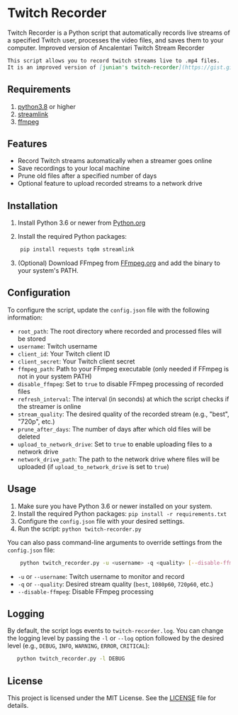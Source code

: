 # Twitch Recorder

Twitch Recorder is a Python script that automatically records live streams of a specified Twitch user, processes the video files, and saves them to your computer.
Improved version of Ancalentari Twitch Stream Recorder

```md
This script allows you to record twitch streams live to .mp4 files.  
It is an improved version of [junian's twitch-recorder](https://gist.github.com/junian/b41dd8e544bf0e3980c971b0d015f5f6), migrated to [**helix**](https://dev.twitch.tv/docs/api) - the new twitch API. It uses OAuth2.

```

## Requirements
1. [python3.8](https://www.python.org/downloads/release/python-380/) or higher  
2. [streamlink](https://streamlink.github.io/)  
3. [ffmpeg](https://ffmpeg.org/)


## Features

- Record Twitch streams automatically when a streamer goes online
- Save recordings to your local machine
- Prune old files after a specified number of days
- Optional feature to upload recorded streams to a network drive

## Installation

1. Install Python 3.6 or newer from [Python.org](https://www.python.org/downloads/)

2. Install the required Python packages:

``` bash
    pip install requests tqdm streamlink
```

3. (Optional) Download FFmpeg from [FFmpeg.org](https://ffmpeg.org/download.html) and add the binary to your system's PATH.

## Configuration

To configure the script, update the `config.json` file with the following information:

- `root_path`: The root directory where recorded and processed files will be stored
- `username`: Twitch username
- `client_id`: Your Twitch client ID
- `client_secret`: Your Twitch client secret
- `ffmpeg_path`: Path to your FFmpeg executable (only needed if FFmpeg is not in your system PATH)
- `disable_ffmpeg`: Set to `true` to disable FFmpeg processing of recorded files
- `refresh_interval`: The interval (in seconds) at which the script checks if the streamer is online
- `stream_quality`: The desired quality of the recorded stream (e.g., "best", "720p", etc.)
- `prune_after_days`: The number of days after which old files will be deleted
- `upload_to_network_drive`: Set to `true` to enable uploading files to a network drive
- `network_drive_path`: The path to the network drive where files will be uploaded (if `upload_to_network_drive` is set to `true`)


## Usage

1. Make sure you have Python 3.6 or newer installed on your system.
2. Install the required Python packages: `pip install -r requirements.txt`
3. Configure the `config.json` file with your desired settings.
4. Run the script: `python twitch-recorder.py`

You can also pass command-line arguments to override settings from the `config.json` file:

```bash
    python twitch_recorder.py -u <username> -q <quality> [--disable-ffmpeg]
```

- `-u` or `--username`: Twitch username to monitor and record
- `-q` or `--quality`: Desired stream quality (`best`, `1080p60`, `720p60`, etc.)
- `--disable-ffmpeg`: Disable FFmpeg processing

## Logging

By default, the script logs events to `twitch-recorder.log`. You can change the logging level by passing the `-l` or `--log` option followed by the desired level (e.g., `DEBUG`, `INFO`, `WARNING`, `ERROR`, `CRITICAL`):

```bash
   python twitch_recorder.py -l DEBUG
```

## License

This project is licensed under the MIT License. See the [LICENSE](LICENSE) file for details.
